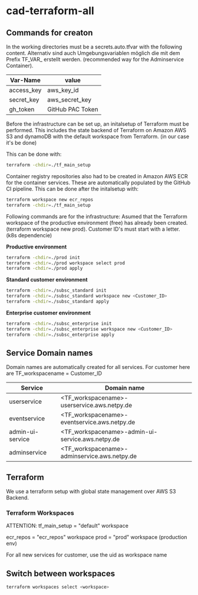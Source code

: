 # cad-terraform-all 

## Commands for creaton
In the working directories must be a secrets.auto.tfvar with the following content.
Alternativ sind auch Umgebungsvariablen möglich die mit dem Prefix TF_VAR_ erstellt werden. (recommended way for the Adminservice Container).


| Var-Name      | value             |
| ------------- | ----------------- |
| access_key    | aws_key_id        |
| secret_key    | aws_secret_key    |
| gh_token      | GitHub PAC Token  |

Before the infrastructure can be set up, an initalsetup of Terraform must be performed. This includes the state backend of Terraform on Amazon AWS S3 and dynamoDB with the default workspace from Terraform. (in our case it's be done)

This can be done with:
```sh
terraform -chdir=./tf_main_setup
```

Container registry repositories also had to be created in Amazon AWS ECR for the container services. These are automatically populated by the GitHub CI pipeline. 
This can be done after the initalsetup with:
```sh
terraform workspace new ecr_repos
terraform -chdir=./tf_main_setup
```


Following commands are for the infrastructure:
Asumed that the Terraform workspace of the productive environment (free) has already been created. (terraform workspace new prod).
Customer ID's must start with a letter. (k8s dependencie)

**Productive environment**
```sh
terraform -chdir=./prod init
terraform -chdir=./prod workspace select prod
terraform -chdir=./prod apply
```
**Standard customer environment**
```sh
terraform -chdir=./subsc_standard init
terraform -chdir=./subsc_standard workspace new <Customer_ID>
terraform -chdir=./subsc_standard apply
```
**Enterprise customer environment**
```sh
terraform -chdir=./subsc_enterprise init
terraform -chdir=./subsc_enterprise workspace new <Customer_ID>
terraform -chdir=./subsc_enterprise apply
```

## Service Domain names 
Domain names are automatically created for all services. 
For customer here are TF_workspacename = Customer_ID

| Service           | Domain name                                        |
| ----------------- | -------------------------------------------------- |
| userservice       | <TF_workspacename>-userservice.aws.netpy.de        |
| eventservice      | <TF_workspacename>-eventservice.aws.netpy.de       |
| admin-ui-service  | <TF_workspacename>-admin-ui-service.aws.netpy.de   |
| adminservice      | <TF_workspacename>-adminservice.aws.netpy.de       |


## Terraform
We use a terraform setup with global state management over AWS S3 Backend.
### Terraform Workspaces
ATTENTION: tf_main_setup = "default" workspace

ecr_repos = "ecr_repos" workspace
prod = "prod" workspace (production env)

For all new services for customer, use the uid as workspace name

## Switch between workspaces
```sh
terraform workspaces select <workspace>
```

